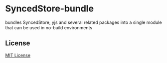 # SyncedStore-bundle #

bundles SyncedStore, yjs and several related packages into a single module that can be used in no-build environments

## License ##

[MIT License](LICENSE.md)
